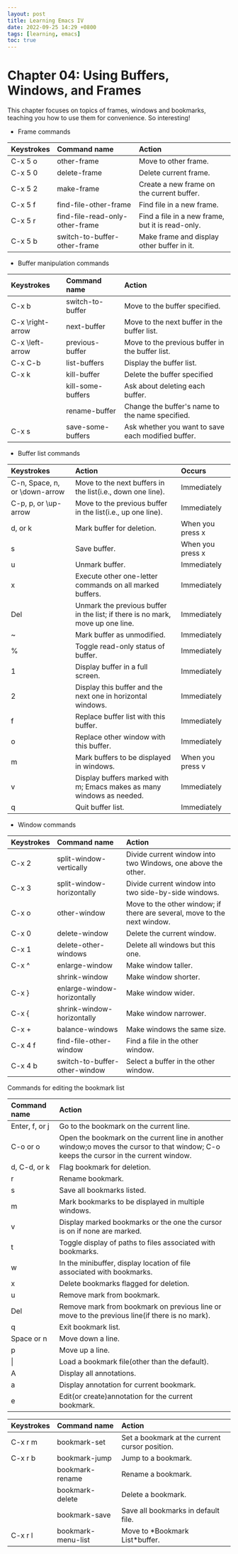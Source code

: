 ```yaml
---
layout: post
title: Learning Emacs IV
date: 2022-09-25 14:29 +0800
tags: [learning, emacs]
toc: true
---
```


# Chapter 04: Using Buffers, Windows, and Frames

This chapter focuses on topics of frames, windows and bookmarks, teaching you how to use them for convenience. So interesting!

- Frame commands

|Keystrokes|Command name|Action|
|:---|:---|:---|
|C-x 5 o|other-frame|Move to other frame.|
|C-x 5 0|delete-frame|Delete current frame.|
|C-x 5 2|make-frame|Create a new frame on the current buffer.|
|C-x 5 f|find-file-other-frame|Find file in a new frame.|
|C-x 5 r|find-file-read-only-other-frame|Find a file in a new frame, but it is read-only.|
|C-x 5 b|switch-to-buffer-other-frame|Make frame and display other buffer in it.|

- Buffer manipulation commands

|Keystrokes|Command name|Action|
|:---|:---|:---|
|C-x b|switch-to-buffer|Move to the buffer specified.|
|C-x \right-arrow|next-buffer|Move to the next buffer in the buffer list.|
|C-x \left-arrow|previous-buffer|Move to the previous buffer in the buffer list.|
|C-x C-b|list-buffers|Display the buffer list.|
|C-x k|kill-buffer|Delete the buffer specified|
||kill-some-buffers|Ask about deleting each buffer.|
||rename-buffer|Change the buffer's name to the name specified. |
|C-x s|save-some-buffers|Ask whether you want to save each modified buffer.|

- Buffer list commands

|Keystrokes|Action|Occurs|
|:---|:---|:---|
|C-n, Space, n, or \down-arrow|Move to the next buffers in the list(i.e., down one line). | Immediately |
|C-p, p, or \up-arrow |Move to the previous buffer in the list(i.e., up one line).| Immediately |
|d, or k|Mark buffer for deletion.| When you press x|
|s|Save buffer. | When you press x|
|u|Unmark buffer.| Immediately |
|x|Execute other one-letter commands on all marked buffers.| Immediately |
|Del|Unmark the previous buffer in the list; if there is no mark, move up one line.| Immediately |
|~|Mark buffer as unmodified.| Immediately |
|%|Toggle read-only status of buffer. | Immediately |
|1|Display buffer in a full screen. | Immediately |
|2|Display this buffer and the next one in horizontal windows.| Immediately |
|f|Replace buffer list with this buffer.| Immediately |
|o|Replace other window with this buffer.| Immediately |
|m|Mark buffers to be displayed in windows.| When you press v|
|v|Display buffers marked with m; Emacs makes as many windows as needed.| Immediately |
|q|Quit buffer list.| Immediately |

- Window commands

|Keystrokes|Command name|Action|
|:---|:---|:---|
|C-x 2|split-window-vertically|Divide current window into two Windows, one above the other.|
|C-x 3|split-window-horizontally|Divide current window into two side-by-side windows.|
|C-x o|other-window|Move to the other window; if there are several, move to the next window.|
|C-x 0|delete-window|Delete the current window.|
|C-x 1|delete-other-windows|Delete all windows but this one.|
|C-x ^|enlarge-window|Make window taller.|
||shrink-window|Make window shorter.|
|C-x }|enlarge-window-horizontally|Make window wider.|
|C-x {|shrink-window-horizontally|Make window narrower.|
|C-x +|balance-windows|Make windows the same size.|
|C-x 4 f|find-file-other-window|Find a file in the other window.|
|C-x 4 b|switch-to-buffer-other-window|Select a buffer in the other window.|

Commands for editing the bookmark list

|Command name|Action|
|:---|:---|
|Enter, f, or j|Go to the bookmark on the current line.|
|C-o or o|Open the bookmark on the current line in another window;o moves the cursor to that window; C-o keeps the cursor in the current window.|
|d, C-d, or k|Flag bookmark for deletion.|
|r|Rename bookmark.|
|s|Save all bookmarks listed.|
|m|Mark bookmarks to be displayed in multiple windows.|
|v|Display marked bookmarks or the one the cursor is on if none are marked.|
|t|Toggle display of paths to files associated with bookmarks.|
|w|In the minibuffer, display location of file associated with bookmarks.|
|x|Delete bookmarks flagged for deletion.|
|u|Remove mark from bookmark.|
|Del|Remove mark from bookmark on previous line or move to the previous line(if there is no mark).|
|q|Exit bookmark list.|
|Space or n|Move down a line.|
|p|Move up a line.|
|\||Load a bookmark file(other than the default).|
|A|Display all annotations.|
|a|Display annotation for current bookmark.|
|e|Edit(or create)annotation for the current bookmark.|


|Keystrokes|Command name|Action|
|:---|:---|:---|
|C-x r m|bookmark-set|Set a bookmark at the current cursor position.|
|C-x r b|bookmark-jump|Jump to a bookmark.|
||bookmark-rename|Rename a bookmark.|
||bookmark-delete|Delete a bookmark.|
||bookmark-save|Save all bookmarks in default file.|
|C-x r l|bookmark-menu-list|Move to \*Bookmark List\*buffer.|

